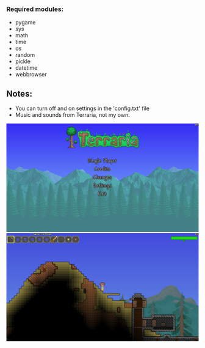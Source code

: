 ### Required modules: 
- pygame
- sys
- math
- time
- os
- random
- pickle
- datetime
- webbrowser

## Notes:
- You can turn off and on settings in the 'config.txt' file
- Music and sounds from Terraria, not my own.

![Alt text](./res/images/readme/menu_screen.png?raw=true "Menu Screen")
![Alt text](./res/images/readme/gameplay.png?raw=true "Gameplay")